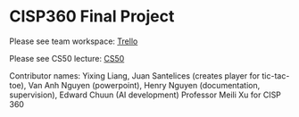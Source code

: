 # CISP360 Final Project

Please see team workspace: [Trello](https://trello.com/invite/b/bnEfUOxn/ATTI8b2bb7350095619660381c16bf5b4e535E7570AF/cisp-360-final-project)

Please see CS50 lecture:  [CS50](https://www.youtube.com/watch?v=gR8QvFmNuLE&list=PLhQjrBD2T381PopUTYtMSstgk-hsTGkVmhttps://www.youtube.com/watch?v=gR8QvFmNuLE&list=PLhQjrBD2T381PopUTYtMSstgk-hsTGkVm)

Contributor names: Yixing Liang, Juan Santelices (creates player for tic-tac-toe), Van Anh Nguyen (powerpoint), Henry Nguyen (documentation, supervision), Edward Chuun (AI development) 
Professor Meili Xu for CISP 360 

